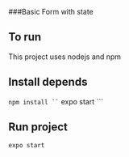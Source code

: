 ###Basic Form with state 

## To run 

This project uses nodejs and npm

## Install depends
``` npm install ``
``` expo start ```

## Run project 

``` expo start ```

